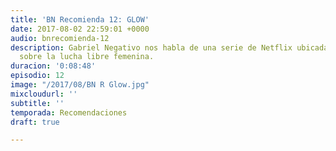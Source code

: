 ```yaml
---
title: 'BN Recomienda 12: GLOW'
date: 2017-08-02 22:59:01 +0000
audio: bnrecomienda-12
description: Gabriel Negativo nos habla de una serie de Netflix ubicada en los 80
  sobre la lucha libre femenina.
duracion: '0:08:48'
episodio: 12
image: "/2017/08/BN R Glow.jpg"
mixcloudurl: ''
subtitle: ''
temporada: Recomendaciones
draft: true

---
```


